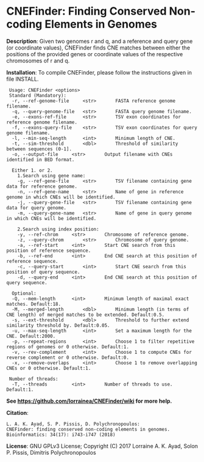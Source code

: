 CNEFinder: Finding Conserved Non-coding Elements in Genomes
===

<b>Description</b>: Given two genomes r and q, and a reference and query gene (or coordinate values), CNEFinder finds CNE matches between either the positions of the provided genes or coordinate values of the respective chromosomes of r and q.

<b>Installation</b>: To compile CNEFinder, please follow the instructions given in file INSTALL.
```
 Usage: CNEFinder <options>
 Standard (Mandatory):
  -r, --ref-genome-file		<str>		FASTA reference genome filename.
  -q, --query-genome-file	<str>		FASTA query genome filename.
  -e, --exons-ref-file		<str>		TSV exon coordinates for reference genome filename.
  -f, --exons-query-file	<str>		TSV exon coordinates for query genome filename.
  -l, --min-seq-length		<int>		Minimum length of CNE.
  -t, --sim-threshold		<dbl>		Threshold of similarity between sequences (0-1].
  -o, --output-file		<str>		Output filename with CNEs identified in BED format.

  Either 1. or 2.
    1.Search using gene name:
    -g, --ref-gene-file		<str>		TSV filename containing gene data for reference genome.
    -n, --ref-gene-name		<str>		Name of gene in reference genome in which CNEs will be identified.
    -j, --query-gene-file	<str>		TSV filename containing gene data for query genome.
    -m, --query-gene-name	<str>		Name of gene in query genome in which CNEs will be identified.

    2.Search using index position:
    -y, --ref-chrom		<str>		Chromosome of reference genome.
    -z, --query-chrom		<str>		Chromosome of query genome.
    -a, --ref-start		<int>		Start CNE search from this position of reference sequence.
    -b, --ref-end		<int>		End CNE search at this position of reference sequence.
    -c, --query-start		<int>		Start CNE search from this position of query sequence.
    -d, --query-end		<int>		End CNE search at this position of query sequence.

  Optional:
  -Q, --mem-length		<int>		Minimum length of maximal exact matches. Default:18.
  -M, --merged-length		<dbl>		Minimum length (in terms of CNE length) of merged matches to be extended. Default:0.5.
  -s, --ext-threshold		<dbl>		Threshold to further extend similarity threshold by. Default:0.05.
  -u, --max-seq-length		<int>		Set a maximum length for the CNE. Default:2000.
  -p, --repeat-regions		<int>		Choose 1 to filter repetitive regions of genomes or 0 otherwise. Default:1.	
  -v, --rev-complement		<int>		Choose 1 to compute CNEs for reverse complement or 0 otherwise. Default:0.
  -x, --remove-overlaps		<int>		Choose 1 to remove overlapping CNEs or 0 otherwise. Default:1.

 Number of threads:
  -T, --threads			<int>		Number of threads to use. Default:1. 
```

<b>See https://github.com/lorrainea/CNEFinder/wiki for more help.</b>

<b>Citation</b>:

```
L. A. K. Ayad, S. P. Pissis, D. Polychronopoulos: 
CNEFinder: finding conserved non-coding elements in genomes. 
Bioinformatics: 34(17): i743-i747 (2018) 
```
<b>License</b>: GNU GPLv3 License; Copyright (C) 2017 Lorraine A. K. Ayad, Solon P. Pissis, Dimitris Polychronopoulos

